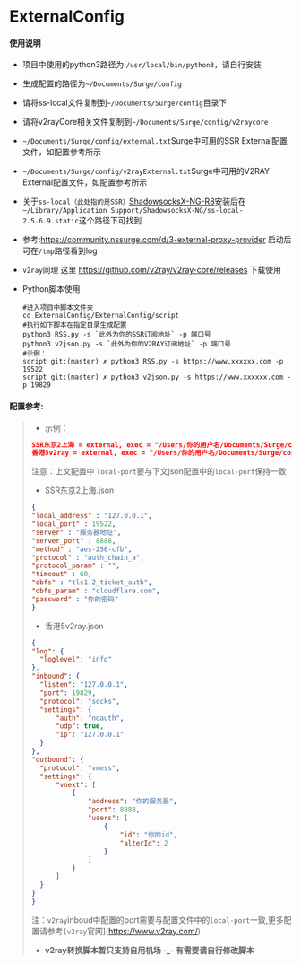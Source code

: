 # ExternalConfig

#### 使用说明

- 项目中使用的python3路径为 `/usr/local/bin/python3`，请自行安装

- 生成配置的路径为`~/Documents/Surge/config`

- 请将ss-local文件复制到`~/Documents/Surge/config`目录下

- 请将v2rayCore相关文件复制到`~/Documents/Surge/config/v2raycore`

- `~/Documents/Surge/config/external.txt`Surge中可用的SSR External配置文件，如配置参考所示

- `~/Documents/Surge/config/v2rayExternal.txt`Surge中可用的V2RAY External配置文件，如配置参考所示

- 关于`ss-local（此处指的是SSR）`[ShadowsocksX-NG-R8](https://github.com/qinyuhang/ShadowsocksX-NG-R/releases)安装后在`~/Library/Application Support/ShadowsocksX-NG/ss-local-2.5.6.9.static`这个路径下可找到

- 参考:https://community.nssurge.com/d/3-external-proxy-provider 启动后可在`/tmp`路径看到log

- `v2ray`同理 这里 https://github.com/v2ray/v2ray-core/releases 下载使用

- Python脚本使用

  ```shell
  #进入项目中脚本文件夹
  cd ExternalConfig/ExternalConfig/script
  #执行如下脚本在指定目录生成配置
  python3 RSS.py -s `此外为你的SSR订阅地址` -p 端口号
  python3 v2json.py -s `此外为你的V2RAY订阅地址` -p 端口号
  #示例：
  script git:(master) ✗ python3 RSS.py -s https://www.xxxxxx.com -p 19522 
  script git:(master) ✗ python3 v2json.py -s https://www.xxxxxx.com -p 19829
  ```

#### 配置参考:

>- 示例：
>
>```json
>SSR东京2上海 = external, exec = "/Users/你的用户名/Documents/Surge/config/ss-local", local-port = 19522, args = "-c", args = "/Users/你的用户名/Documents/Surge/config/SSRJson/SSR东京2上海.json", addresses = "服务器IP"
>香港5v2ray = external, exec = "/Users/你的用户名/Documents/Surge/config/v2ray-core/v2ray", local-port = 19829, args = "--config=/Users/你的用户名/Documents/Surge/config/vmessJson/香港5v2ray.json", addresses = "服务器IP"
>```
>
>注意：上文配置中 `local-port`要与下文json配置中的`local-port`保持一致
>
>- SSR东京2上海.json
>
>```json
>{
>"local_address" : "127.0.0.1",
>"local_port" : 19522,
>"server" : "服务器地址",
>"server_port" : 8888,
>"method" : "aes-256-cfb",
>"protocol" : "auth_chain_a",
>"protocol_param" : "",
>"timeout" : 60,
>"obfs" : "tls1.2_ticket_auth",
>"obfs_param" : "cloudflare.com",
>"password" : "你的密码"
>}
>```
>
>- 香港5v2ray.json
>
>```json
>{
>"log": {
>   "loglevel": "info"
>},
>"inbound": {
>   "listen": "127.0.0.1",
>   "port": 19829,
>   "protocol": "socks",
>   "settings": {
>       "auth": "noauth",
>       "udp": true,
>       "ip": "127.0.0.1"
>   }
>},
>"outbound": {
>   "protocol": "vmess",
>   "settings": {
>       "vnext": [
>           {
>               "address": "你的服务器",
>               "port": 8888,
>               "users": [
>                   {
>                       "id": "你的id",
>                       "alterId": 2
>                   }
>               ]
>           }
>       ]
>   }
>}
>}
>
>```
>
>注：`v2ray`inboud中配置的port需要与配置文件中的`local-port`一致,更多配置请参考`[v2ray`官网](https://www.v2ray.com/)
>
>- **v2ray转换脚本暂只支持自用机场 -_- 有需要请自行修改脚本**

